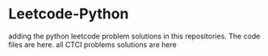 # Leetcode-Python
adding the python leetcode problem solutions in this repositories. 
The code files are here.
all CTCI problems solutions are here









































































































































































































































































































































































































































































































































































































































































































































































































































































































































































































































































































































































































































































